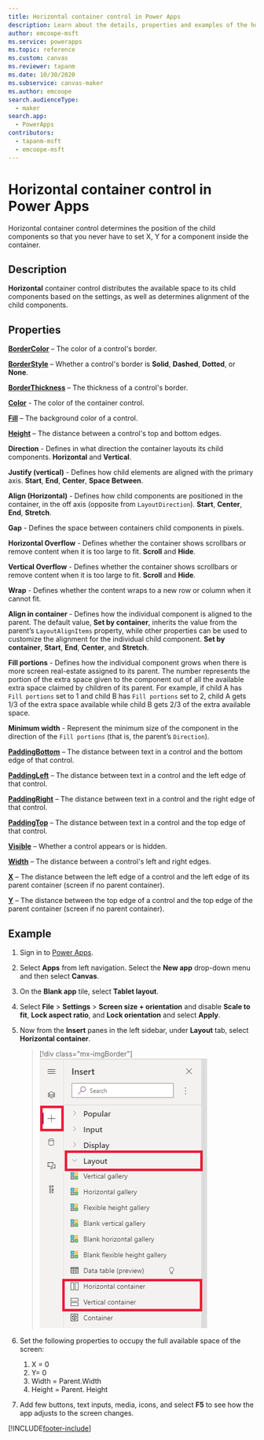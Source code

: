 ```yaml
---
title: Horizontal container control in Power Apps
description: Learn about the details, properties and examples of the horizontal container control in Power Apps.
author: emcoope-msft
ms.service: powerapps
ms.topic: reference
ms.custom: canvas
ms.reviewer: tapanm
ms.date: 10/30/2020
ms.subservice: canvas-maker
ms.author: emcoope
search.audienceType: 
  - maker
search.app: 
  - PowerApps
contributors:
  - tapanm-msft
  - emcoope-msft
---
```

# Horizontal container control in Power Apps

Horizontal container control determines the position of the child components so that you never have to set X, Y for a component inside the container.

## Description

**Horizontal** container control distributes the available space to its child components based on the settings, as well as determines alignment of the child components.

## Properties

**[BorderColor](properties-color-border.md)** – The color of a control's border.

**[BorderStyle](properties-color-border.md)** – Whether a control's border is **Solid**, **Dashed**, **Dotted**, or **None**.

**[BorderThickness](properties-color-border.md)** – The thickness of a control's border.

**[Color](properties-color-border.md)** - The color of the container control.

**[Fill](properties-color-border.md)** – The background color of a control.

**[Height](properties-size-location.md)** – The distance between a control's top and bottom edges.

**Direction** - Defines in what direction the container layouts its child components. **Horizontal** and **Vertical**.

**Justify (vertical)** - Defines how child elements are aligned with the primary axis. **Start**, **End**, **Center**, **Space Between**.

**Align (Horizontal)** - Defines how child components are positioned in the container, in the off axis (opposite from `LayoutDirection`). **Start**, **Center**, **End**, **Stretch**.

**Gap** - Defines the space between containers child components in pixels. 

**Horizontal Overflow** - Defines whether the container shows scrollbars or remove content when it is too large to fit. **Scroll** and **Hide**.

**Vertical Overflow** - Defines whether the container shows scrollbars or remove content when it is too large to fit. **Scroll** and **Hide**.

**Wrap** -  Defines whether the content wraps to a new row or column when it cannot fit.

**Align in container** - Defines how the individual component is aligned to the parent. The default value, **Set by container**, inherits the value from the parent’s `LayoutAlignItems` property, while other properties can be used to customize the alignment for the individual child component. **Set by container**, **Start**, **End**, **Center**, and **Stretch**. 

**Fill portions** - Defines how the individual component grows when there is more screen real-estate assigned to its parent.  The number represents the portion of the extra space given to the component out of all the available extra space claimed by children of its parent.  For example, if child A has `Fill portions` set to 1 and child B has `Fill portions` set to 2, child A gets 1/3 of the extra space available while child B gets 2/3 of the extra available space.

**Minimum width** - Represent the minimum size of the component in the direction of the `Fill portions` (that is, the parent’s `Direction`).

**[PaddingBottom](properties-size-location.md)** – The distance between text in a control and the bottom edge of that control.

**[PaddingLeft](properties-size-location.md)** – The distance between text in a control and the left edge of that control.

**[PaddingRight](properties-size-location.md)** – The distance between text in a control and the right edge of that control.

**[PaddingTop](properties-size-location.md)** – The distance between text in a control and the top edge of that control.

**[Visible](properties-core.md)** – Whether a control appears or is hidden.

**[Width](properties-size-location.md)** – The distance between a control's left and right edges.

**[X](properties-size-location.md)** – The distance between the left edge of a control and the left edge of its parent container (screen if no parent container).

**[Y](properties-size-location.md)** – The distance between the top edge of a control and the top edge of the parent container (screen if no parent container).


## Example

1. Sign in to [Power Apps](https://make.powerapps.com).
1. Select **Apps** from left navigation. Select the **New app** drop-down menu and then select **Canvas**.
1. On the **Blank app** tile, select **Tablet layout**.
1. Select **File** > **Settings** > **Screen size + orientation** and disable **Scale to fit**, **Lock aspect ratio**, and **Lock orientation** and select **Apply**. 
1. Now from the **Insert** panes in the left sidebar, under **Layout** tab, select **Horizontal container**. 

   > [!div class="mx-imgBorder"]
   > ![Insert containers.](../media/create-responsive-layout/insert-containers.png "Insert containers")

1. Set the following properties to occupy the full available space of the screen:
   1. X = 0
   1. Y= 0
   1. Width = Parent.Width
   1. Height = Parent. Height
 
1. Add few buttons, text inputs, media, icons, and select **F5** to see how the app adjusts to the screen changes.


[!INCLUDE[footer-include](../../../includes/footer-banner.md)]